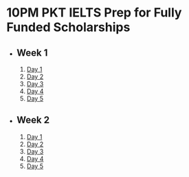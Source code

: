 # 10PM PKT IELTS Prep for Fully Funded Scholarships

- ## Week 1

   1. [Day 1](https://www.facebook.com/iCodeguru/videos/2755955261451356)
   2. [Day 2](https://www.facebook.com/iCodeguru/videos/1921305651691927)
   3. [Day 3](https://www.facebook.com/iCodeguru/videos/8955229717862486)
   4. [Day 4](https://www.facebook.com/iCodeguru/videos/1077294913869608)
   5. [Day 5](https://www.facebook.com/iCodeguru/videos/1307544117280645)

- ## Week 2

   1. [Day 1](https://www.facebook.com/iCodeguru/videos/1077028883971747)
   2. [Day 2](https://www.facebook.com/watch/?v=1642333226495030)
   3. [Day 3](https://www.facebook.com/watch/?v=533735659629179)
   4. [Day 4](https://www.facebook.com/iCodeguru/videos/1081196723728399)
   5. [Day 5](https://www.facebook.com/watch/?v=539512035661566)

<!-- - ## Week 

   1. [Day 1]()
   2. [Day 2]()
   3. [Day 3]()
   4. [Day 4]()
   5. [Day 5]() -->